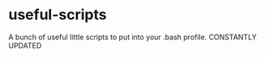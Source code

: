 # useful-scripts
A bunch of useful little scripts to put into your .bash profile. CONSTANTLY UPDATED
